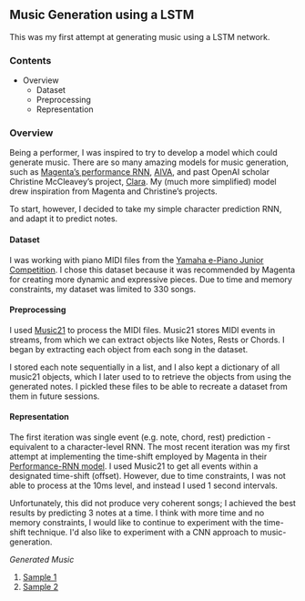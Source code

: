 ## Music Generation using a LSTM 

This was my first attempt at generating music using a LSTM network. 

### Contents

- Overview
  - Dataset
  - Preprocessing
  - Representation

### Overview

Being a performer, I was inspired to try to develop a model which could generate music. There are so many amazing models for music generation, such as [Magenta’s performance RNN](https://magenta.tensorflow.org/performance-rnn), [AIVA](https://www.aiva.ai/), and past OpenAI scholar Christine McCleavey’s project, [Clara](http://christinemcleavey.com/clara-a-neural-net-music-generator/). My (much more simplified) model drew inspiration from Magenta and Christine’s projects.

To start, however, I decided to take my simple character prediction RNN, and adapt it to predict notes. 

#### Dataset

I was working with piano MIDI files from the [Yamaha e-Piano Junior Competition](http://www.piano-e-competition.com/ecompetition/). I chose this dataset because it was recommended by Magenta for creating more dynamic and expressive pieces. Due to time and memory constraints, my dataset was limited to 330 songs. 

#### Preprocessing

I used [Music21](http://web.mit.edu/music21/doc/index.html) to process the MIDI files. Music21 stores MIDI events in streams, from which we can extract objects like Notes, Rests or Chords. I began by extracting each object from each song in the dataset. 

I stored each note sequentially in a list, and I also kept a dictionary of all music21 objects, which I later used to to retrieve the objects from using the generated notes. I pickled these files to be able to recreate a dataset from them in future sessions.  

#### Representation

The first iteration was single event (e.g. note, chord, rest) prediction - equivalent to a character-level RNN. The most recent iteration was my first attempt at implementing the time-shift employed by Magenta in their [Performance-RNN model](https://magenta.tensorflow.org/performance-rnn). I used Music21 to get all events within a designated time-shift (offset). However, due to time constraints, I was not able to process at the 10ms level, and instead I used 1 second intervals. 

Unfortunately, this did not produce very coherent songs; I achieved the best results by predicting 3 notes at a time. I think with more time and no memory constraints, I would like to continue to experiment with the time-shift technique. I'd also like to experiment with a CNN approach to music-generation. 

_Generated Music_

1. [Sample 1](gen_4_trimmed.m4a)
2. [Sample 2](gen_3_trimmed.m4a)
